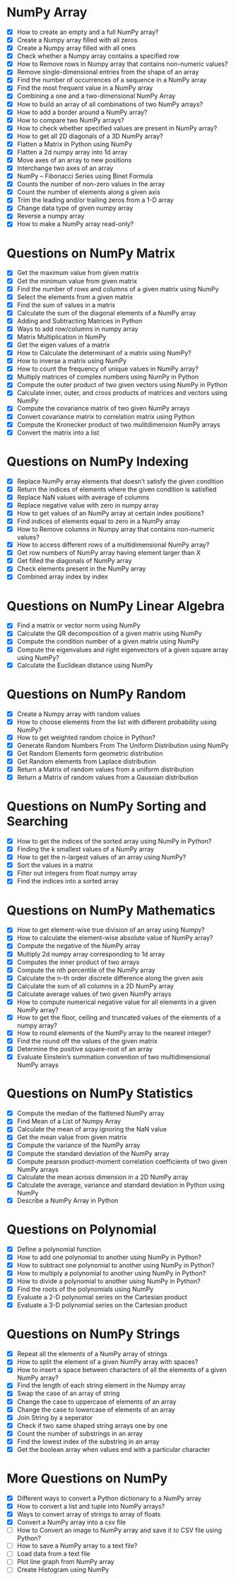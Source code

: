 # NumPy Array
- [x] How to create an empty and a full NumPy array?
- [x] Create a Numpy array filled with all zeros
- [x] Create a Numpy array filled with all ones
- [x] Check whether a Numpy array contains a specified row
- [x] How to Remove rows in Numpy array that contains non-numeric values?
- [x] Remove single-dimensional entries from the shape of an array
- [x] Find the number of occurrences of a sequence in a NumPy array
- [x] Find the most frequent value in a NumPy array
- [x] Combining a one and a two-dimensional NumPy Array
- [x] How to build an array of all combinations of two NumPy arrays?
- [x] How to add a border around a NumPy array?
- [x] How to compare two NumPy arrays?
- [x] How to check whether specified values are present in NumPy array?
- [x] How to get all 2D diagonals of a 3D NumPy array?
- [x] Flatten a Matrix in Python using NumPy
- [x] Flatten a 2d numpy array into 1d array
- [x] Move axes of an array to new positions
- [x] Interchange two axes of an array
- [x] NumPy – Fibonacci Series using Binet Formula
- [x] Counts the number of non-zero values in the array
- [x] Count the number of elements along a given axis
- [x] Trim the leading and/or trailing zeros from a 1-D array
- [x] Change data type of given numpy array
- [x] Reverse a numpy array
- [x] How to make a NumPy array read-only?

# Questions on NumPy Matrix
- [x] Get the maximum value from given matrix
- [x] Get the minimum value from given matrix
- [x] Find the number of rows and columns of a given matrix using NumPy
- [x] Select the elements from a given matrix
- [x] Find the sum of values in a matrix
- [x] Calculate the sum of the diagonal elements of a NumPy array
- [x] Adding and Subtracting Matrices in Python
- [x] Ways to add row/columns in numpy array
- [x] Matrix Multiplication in NumPy
- [x] Get the eigen values of a matrix
- [x] How to Calculate the determinant of a matrix using NumPy?
- [x] How to inverse a matrix using NumPy
- [x] How to count the frequency of unique values in NumPy array?
- [x] Multiply matrices of complex numbers using NumPy in Python
- [x] Compute the outer product of two given vectors using NumPy in Python
- [x] Calculate inner, outer, and cross products of matrices and vectors using NumPy
- [x] Compute the covariance matrix of two given NumPy arrays
- [x] Convert covariance matrix to correlation matrix using Python
- [x] Compute the Kronecker product of two mulitdimension NumPy arrays
- [x] Convert the matrix into a list

# Questions on NumPy Indexing
- [x] Replace NumPy array elements that doesn’t satisfy the given condition
- [x] Return the indices of elements where the given condition is satisfied
- [x] Replace NaN values with average of columns
- [x] Replace negative value with zero in numpy array
- [x] How to get values of an NumPy array at certain index positions?
- [x] Find indices of elements equal to zero in a NumPy array
- [x] How to Remove columns in Numpy array that contains non-numeric values?
- [x] How to access different rows of a multidimensional NumPy array?
- [x] Get row numbers of NumPy array having element larger than X
- [x] Get filled the diagonals of NumPy array
- [x] Check elements present in the NumPy array
- [x] Combined array index by index

# Questions on NumPy Linear Algebra
- [x] Find a matrix or vector norm using NumPy
- [x] Calculate the QR decomposition of a given matrix using NumPy
- [x] Compute the condition number of a given matrix using NumPy
- [x] Compute the eigenvalues and right eigenvectors of a given square array using NumPy?
- [x] Calculate the Euclidean distance using NumPy

# Questions on NumPy Random
- [x] Create a Numpy array with random values
- [x] How to choose elements from the list with different probability using NumPy?
- [x] How to get weighted random choice in Python?
- [x] Generate Random Numbers From The Uniform Distribution using NumPy
- [x] Get Random Elements form geometric distribution
- [x] Get Random elements from Laplace distribution
- [x] Return a Matrix of random values from a uniform distribution
- [x] Return a Matrix of random values from a Gaussian distribution

# Questions on NumPy Sorting and Searching
- [x] How to get the indices of the sorted array using NumPy in Python?
- [x] Finding the k smallest values of a NumPy array
- [x] How to get the n-largest values of an array using NumPy?
- [x] Sort the values in a matrix
- [x] Filter out integers from float numpy array
- [x] Find the indices into a sorted array

# Questions on NumPy Mathematics
- [x] How to get element-wise true division of an array using Numpy?
- [x] How to calculate the element-wise absolute value of NumPy array?
- [x] Compute the negative of the NumPy array
- [x] Multiply 2d numpy array corresponding to 1d array
- [x] Computes the inner product of two arrays
- [x] Compute the nth percentile of the NumPy array
- [x] Calculate the n-th order discrete difference along the given axis
- [x] Calculate the sum of all columns in a 2D NumPy array
- [x] Calculate average values of two given NumPy arrays
- [x] How to compute numerical negative value for all elements in a given NumPy array?
- [x] How to get the floor, ceiling and truncated values of the elements of a numpy array?
- [x] How to round elements of the NumPy array to the nearest integer?
- [x] Find the round off the values of the given matrix
- [x] Determine the positive square-root of an array
- [x] Evaluate Einstein’s summation convention of two multidimensional NumPy arrays

# Questions on NumPy Statistics
- [x] Compute the median of the flattened NumPy array
- [x] Find Mean of a List of Numpy Array
- [x] Calculate the mean of array ignoring the NaN value
- [x] Get the mean value from given matrix
- [x] Compute the variance of the NumPy array
- [x] Compute the standard deviation of the NumPy array
- [x] Compute pearson product-moment correlation coefficients of two given NumPy arrays
- [x] Calculate the mean across dimension in a 2D NumPy array
- [x] Calculate the average, variance and standard deviation in Python using NumPy
- [x] Describe a NumPy Array in Python

# Questions on Polynomial
- [x] Define a polynomial function
- [x] How to add one polynomial to another using NumPy in Python?
- [x] How to subtract one polynomial to another using NumPy in Python?
- [x] How to multiply a polynomial to another using NumPy in Python?
- [x] How to divide a polynomial to another using NumPy in Python?
- [x] Find the roots of the polynomials using NumPy
- [x] Evaluate a 2-D polynomial series on the Cartesian product
- [x] Evaluate a 3-D polynomial series on the Cartesian product

# Questions on NumPy Strings
- [x] Repeat all the elements of a NumPy array of strings
- [x] How to split the element of a given NumPy array with spaces?
- [x] How to insert a space between characters of all the elements of a given NumPy array?
- [x] Find the length of each string element in the Numpy array
- [x] Swap the case of an array of string
- [x] Change the case to uppercase of elements of an array
- [x] Change the case to lowercase of elements of an array
- [x] Join String by a seperator
- [x] Check if two same shaped string arrays one by one
- [x] Count the number of substrings in an array
- [x] Find the lowest index of the substring in an array
- [x] Get the boolean array when values end with a particular character
# More Questions on NumPy
- [x] Different ways to convert a Python dictionary to a NumPy array
- [x] How to convert a list and tuple into NumPy arrays?
- [x] Ways to convert array of strings to array of floats
- [x] Convert a NumPy array into a csv file
- [ ] How to Convert an image to NumPy array and save it to CSV file using Python?
- [ ] How to save a NumPy array to a text file?
- [ ] Load data from a text file
- [ ] Plot line graph from NumPy array
- [ ] Create Histogram using NumPy